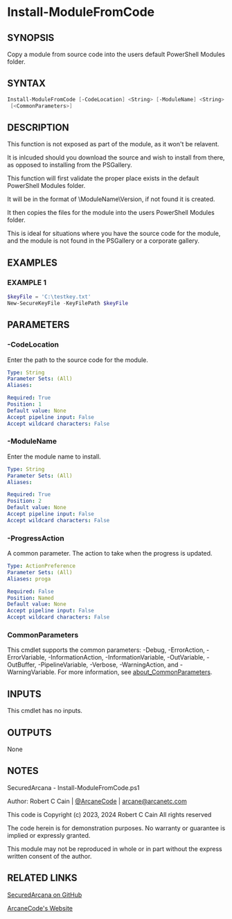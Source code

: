 # Install-ModuleFromCode

## SYNOPSIS

Copy a module from source code into the users default PowerShell Modules folder.

## SYNTAX

```powershell
Install-ModuleFromCode [-CodeLocation] <String> [-ModuleName] <String> [-ProgressAction <ActionPreference>]
 [<CommonParameters>]
```

## DESCRIPTION

This function is not exposed as part of the module, as it won't be relavent.

It is inlcuded should you download the source and wish to install from there, as opposed to installing from the PSGallery.

This function will first validate the proper place exists in the default PowerShell Modules folder.

It will be in the format of \ModuleName\Version, if not found it is created.

It then copies the files for the module into the users PowerShell Modules folder.

This is ideal for situations where you have the source code for the module, and the module is not found in the PSGallery or a corporate gallery.

## EXAMPLES

### EXAMPLE 1

```powershell
$keyFile = 'C:\testkey.txt'
New-SecureKeyFile -KeyFilePath $keyFile
```

## PARAMETERS

### -CodeLocation

Enter the path to the source code for the module.

```yaml
Type: String
Parameter Sets: (All)
Aliases:

Required: True
Position: 1
Default value: None
Accept pipeline input: False
Accept wildcard characters: False
```

### -ModuleName

Enter the module name to install.

```yaml
Type: String
Parameter Sets: (All)
Aliases:

Required: True
Position: 2
Default value: None
Accept pipeline input: False
Accept wildcard characters: False
```

### -ProgressAction

A common parameter. The action to take when the progress is updated.

```yaml
Type: ActionPreference
Parameter Sets: (All)
Aliases: proga

Required: False
Position: Named
Default value: None
Accept pipeline input: False
Accept wildcard characters: False
```

### CommonParameters

This cmdlet supports the common parameters: -Debug, -ErrorAction, -ErrorVariable, -InformationAction, -InformationVariable, -OutVariable, -OutBuffer, -PipelineVariable, -Verbose, -WarningAction, and -WarningVariable. For more information, see [about_CommonParameters](http://go.microsoft.com/fwlink/?LinkID=113216).

## INPUTS

This cmdlet has no inputs.

## OUTPUTS

None

## NOTES

SecuredArcana - Install-ModuleFromCode.ps1

Author: Robert C Cain | [@ArcaneCode](https://twitter.com/arcanecode) | arcane@arcanetc.com

This code is Copyright (c) 2023, 2024 Robert C Cain All rights reserved

The code herein is for demonstration purposes.
No warranty or guarantee is implied or expressly granted.

This module may not be reproduced in whole or in part without
the express written consent of the author.

## RELATED LINKS

[SecuredArcana on GitHub](https://github.com/arcanecode/SecuredArcana)

[ArcaneCode's Website](http://arcanecode.me)
